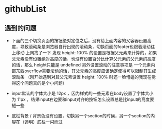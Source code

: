 # githubList

## 遇到的问题

- 下面的三个切换页面的按钮绝对定位之后，没有给上面内容的父容器设置高度，导致滚动条是浏览器自行出现的滚动条，切换页面的footer也跟着滚动往上移动 
上网找了一下 发现 height: 100% 的设置是根据父元素来计算的，如果父元素没有设置绝对高度的话，也没有设置百分比计算父元素的父元素的高度的话，那么 height只能是 undefined
另外设置滚动的注意事项是 一个元素内部东西overflow需要滚动的话，其父元素的高度应该确定使得可以限制其生成滚动条
（刚开始遇到对其父元素设置 height: 100% 时还一脸懵逼的我现在觉得这个问题真的是个小问题）

- input默认的字体大小是 12px ，因为样式的一些元素在body设置了字体大小为 11px ，结果input右边要和input对齐的按钮怎么设置总是比input的高度要短一些

- 底栏背景 / 背景色没有设置，切换另一个section的时候，另一个section的内容在（透明）底栏一闪而过
